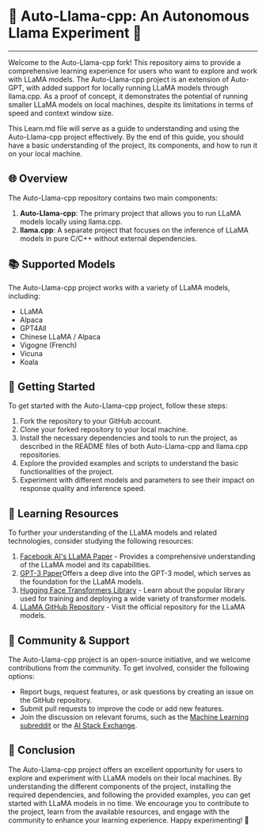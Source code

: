 <!DOCTYPE html>
<html lang="en">
<body>
    <h1>🦙 Auto-Llama-cpp: An Autonomous Llama Experiment 🦙</h1>
    <hr>
    <p>Welcome to the Auto-Llama-cpp fork! This repository aims to provide a comprehensive learning experience for users who want to explore and work with LLaMA models. The Auto-Llama-cpp project is an extension of Auto-GPT, with added support for locally running LLaMA models through llama.cpp. As a proof of concept, it demonstrates the potential of running smaller LLaMA models on local machines, despite its limitations in terms of speed and context window size.</p>
    <p>This Learn.md file will serve as a guide to understanding and using the Auto-Llama-cpp project effectively. By the end of this guide, you should have a basic understanding of the project, its components, and how to run it on your local machine.</p>
    <h2>🌐 Overview</h2>
    <p>The Auto-Llama-cpp repository contains two main components:</p>
    <ol>
        <li><strong>Auto-Llama-cpp</strong>: The primary project that allows you to run LLaMA models locally using llama.cpp.</li>
        <li><strong>llama.cpp</strong>: A separate project that focuses on the inference of LLaMA models in pure C/C++ without external dependencies.</li>
    </ol>
    <h2>📚 Supported Models</h2>
    <p>The Auto-Llama-cpp project works with a variety of LLaMA models, including:</p>
    <ul>
        <li>LLaMA</li>
        <li>Alpaca</li>
        <li>GPT4All</li>
        <li>Chinese LLaMA / Alpaca</li>
        <li>Vigogne (French)</li>
        <li>Vicuna</li>
        <li>Koala</li>
    </ul>
    <h2>🚀 Getting Started</h2>
    <p>To get started with the Auto-Llama-cpp project, follow these steps:</p>
    <ol>
        <li>Fork the repository to your GitHub account.</li>
        <li>Clone your forked repository to your local machine.</li>
        <li>Install the necessary dependencies and tools to run the project, as described in the README files of both Auto-Llama-cpp and llama.cpp repositories.</li>
        <li>Explore the provided examples and scripts to understand the basic functionalities of the project.</li>
        <li>Experiment with different models and parameters to see their impact on response quality and inference speed.</li>
    </ol>
    <h2>📖 Learning Resources</h2>
    <p>To further your understanding of the LLaMA models and related technologies, consider studying the following resources:</p>
    <ol>
        <li><a href="https://ai.facebook.com/research/publications/large-language-models-as-memory-systems-a-quantitative-study/" target="_blank">Facebook AI's LLaMA Paper</a> - Provides a comprehensive understanding of the LLaMA model and its capabilities.</li>
        <li><a href="https://arxiv.org/abs/2005.14165" target="_blank">GPT-3 Paper</a>Offers a deep dive into the GPT-3 model, which serves as the foundation for the LLaMA models.</li>
<li><a href="https://huggingface.co/transformers/" target="_blank">Hugging Face Transformers Library</a> - Learn about the popular library used for training and deploying a wide variety of transformer models.</li>
<li><a href="https://github.com/facebookresearch/lama" target="_blank">LLaMA GitHub Repository</a> - Visit the official repository for the LLaMA models.</li>
</ol>
    <h2>👥 Community & Support</h2>
    <p>The Auto-Llama-cpp project is an open-source initiative, and we welcome contributions from the community. To get involved, consider the following options:</p>
    <ul>
    <li>Report bugs, request features, or ask questions by creating an issue on the GitHub repository.</li>
    <li>Submit pull requests to improve the code or add new features.</li>
    <li>Join the discussion on relevant forums, such as the <a href="https://www.reddit.com/r/MachineLearning/" target="_blank">Machine Learning subreddit</a> or the <a href="https://ai.stackexchange.com/" target="_blank">AI Stack Exchange</a>.</li>
</ul>
<h2>🔖 Conclusion</h2>
    <p>The Auto-Llama-cpp project offers an excellent opportunity for users to explore and experiment with LLaMA models on their local machines. By understanding the different components of the project, installing the required dependencies, and following the provided examples, you can get started with LLaMA models in no time. We encourage you to contribute to the project, learn from the available resources, and engage with the community to enhance your learning experience. Happy experimenting! 🎉</p>
</body>
</html>
